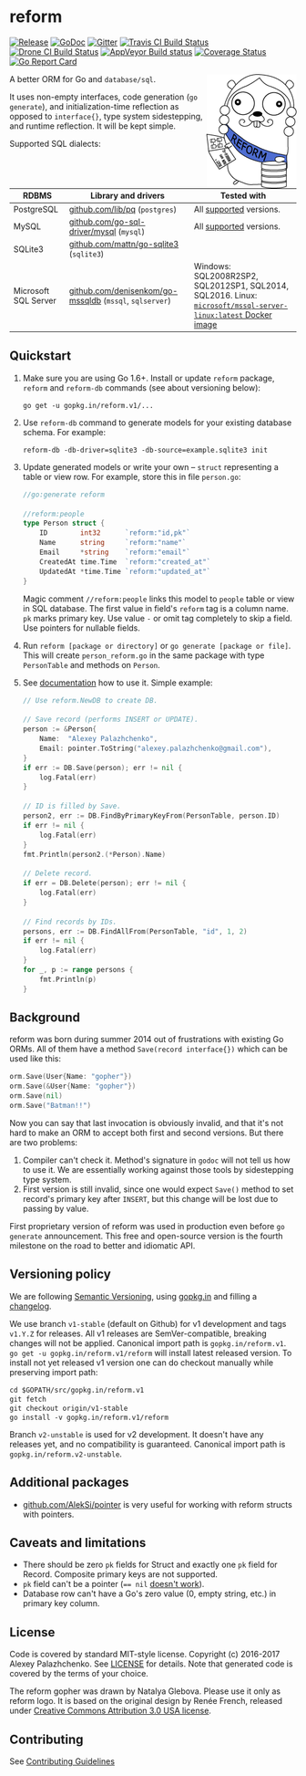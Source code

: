 # reform
[![Release](https://github-release-version.herokuapp.com/github/go-reform/reform/release.svg?style=flat)](https://github.com/go-reform/reform/releases/latest)
[![GoDoc](https://godoc.org/gopkg.in/reform.v1?status.svg)](https://godoc.org/gopkg.in/reform.v1)
[![Gitter](https://badges.gitter.im/Join%20Chat.svg)](https://gitter.im/go-reform/reform?utm_source=badge&utm_medium=badge&utm_campaign=pr-badge)
[![Travis CI Build Status](https://travis-ci.org/go-reform/reform.svg?branch=v1-stable)](https://travis-ci.org/go-reform/reform)
[![Drone CI Build Status](https://drone.aleksi.io/api/badges/go-reform/reform/status.svg)](https://drone.aleksi.io/go-reform/reform)
[![AppVeyor Build status](https://ci.appveyor.com/api/projects/status/kbkyjmic461xa7b3/branch/v1-stable?svg=true)](https://ci.appveyor.com/project/AlekSi/reform/branch/v1-stable)
[![Coverage Status](https://coveralls.io/repos/github/go-reform/reform/badge.svg?branch=v1-stable)](https://coveralls.io/github/go-reform/reform?branch=v1-stable)
[![Go Report Card](https://goreportcard.com/badge/gopkg.in/reform.v1)](https://goreportcard.com/report/gopkg.in/reform.v1)

<img align="right" alt="Reform gopher logo" title="We need reforms!" src=".github/reform.png">

A better ORM for Go and `database/sql`.

It uses non-empty interfaces, code generation (`go generate`), and initialization-time reflection
as opposed to `interface{}`, type system sidestepping, and runtime reflection. It will be kept simple.

Supported SQL dialects:

| RDBMS                | Library and drivers                                                                                 | Tested with
| -----                | -------------------                                                                                 | -----------
| PostgreSQL           | [github.com/lib/pq](https://github.com/lib/pq) (`postgres`)                                         | All [supported](https://www.postgresql.org/support/versioning/) versions.
| MySQL                | [github.com/go-sql-driver/mysql](https://github.com/go-sql-driver/mysql) (`mysql`)                  | All [supported](https://www.mysql.com/support/supportedplatforms/database.html) versions.
| SQLite3              | [github.com/mattn/go-sqlite3](https://github.com/mattn/go-sqlite3) (`sqlite3`)                      |
| Microsoft SQL Server | [github.com/denisenkom/go-mssqldb](https://github.com/denisenkom/go-mssqldb) (`mssql`, `sqlserver`) | Windows: SQL2008R2SP2, SQL2012SP1, SQL2014, SQL2016. Linux: [`microsoft/mssql-server-linux:latest` Docker image](https://hub.docker.com/r/microsoft/mssql-server-linux/)


## Quickstart

1. Make sure you are using Go 1.6+. Install or update `reform` package, `reform` and `reform-db` commands
   (see about versioning below):

    ```
    go get -u gopkg.in/reform.v1/...
    ```

2. Use `reform-db` command to generate models for your existing database schema. For example:
    ```
    reform-db -db-driver=sqlite3 -db-source=example.sqlite3 init
    ```

3. Update generated models or write your own – `struct` representing a table or view row. For example,
   store this in file `person.go`:

    ```go
    //go:generate reform

    //reform:people
	type Person struct {
		ID        int32      `reform:"id,pk"`
		Name      string     `reform:"name"`
		Email     *string    `reform:"email"`
		CreatedAt time.Time  `reform:"created_at"`
		UpdatedAt *time.Time `reform:"updated_at"`
	}
    ```

    Magic comment `//reform:people` links this model to `people` table or view in SQL database.
    The first value in field's `reform` tag is a column name. `pk` marks primary key.
    Use value `-` or omit tag completely to skip a field.
    Use pointers for nullable fields.

4. Run `reform [package or directory]` or `go generate [package or file]`. This will create `person_reform.go`
   in the same package with type `PersonTable` and methods on `Person`.
5. See [documentation](https://godoc.org/gopkg.in/reform.v1) how to use it. Simple example:

    ```go
	// Use reform.NewDB to create DB.

	// Save record (performs INSERT or UPDATE).
	person := &Person{
		Name:  "Alexey Palazhchenko",
		Email: pointer.ToString("alexey.palazhchenko@gmail.com"),
	}
	if err := DB.Save(person); err != nil {
		log.Fatal(err)
	}

	// ID is filled by Save.
	person2, err := DB.FindByPrimaryKeyFrom(PersonTable, person.ID)
	if err != nil {
		log.Fatal(err)
	}
	fmt.Println(person2.(*Person).Name)

	// Delete record.
	if err = DB.Delete(person); err != nil {
		log.Fatal(err)
	}

	// Find records by IDs.
	persons, err := DB.FindAllFrom(PersonTable, "id", 1, 2)
	if err != nil {
		log.Fatal(err)
	}
	for _, p := range persons {
		fmt.Println(p)
	}
    ```


## Background

reform was born during summer 2014 out of frustrations with existing Go ORMs. All of them have a method
`Save(record interface{})` which can be used like this:

```go
orm.Save(User{Name: "gopher"})
orm.Save(&User{Name: "gopher"})
orm.Save(nil)
orm.Save("Batman!!")
```

Now you can say that last invocation is obviously invalid, and that it's not hard to make an ORM to accept both
first and second versions. But there are two problems:

1. Compiler can't check it. Method's signature in `godoc` will not tell us how to use it.
   We are essentially working against those tools by sidestepping type system.
2. First version is still invalid, since one would expect `Save()` method to set record's primary key after `INSERT`,
   but this change will be lost due to passing by value.

First proprietary version of reform was used in production even before `go generate` announcement.
This free and open-source version is the fourth milestone on the road to better and idiomatic API.


## Versioning policy

We are following [Semantic Versioning](http://semver.org/spec/v2.0.0.html),
using [gopkg.in](https://gopkg.in) and filling a [changelog](CHANGELOG.md).

We use branch `v1-stable` (default on Github) for v1 development and tags `v1.Y.Z` for releases.
All v1 releases are SemVer-compatible, breaking changes will not be applied.
Canonical import path is `gopkg.in/reform.v1`.
`go get -u gopkg.in/reform.v1/reform` will install latest released version.
To install not yet released v1 version one can do checkout manually while preserving import path:
```
cd $GOPATH/src/gopkg.in/reform.v1
git fetch
git checkout origin/v1-stable
go install -v gopkg.in/reform.v1/reform
```

Branch `v2-unstable` is used for v2 development. It doesn't have any releases yet, and no compatibility is guaranteed.
Canonical import path is `gopkg.in/reform.v2-unstable`.


## Additional packages

* [github.com/AlekSi/pointer](https://github.com/AlekSi/pointer) is very useful for working with reform structs with pointers.


## Caveats and limitations

* There should be zero `pk` fields for Struct and exactly one `pk` field for Record.
  Composite primary keys are not supported.
* `pk` field can't be a pointer (`== nil` [doesn't work](https://golang.org/doc/faq#nil_error)).
* Database row can't have a Go's zero value (0, empty string, etc.) in primary key column.


## License

Code is covered by standard MIT-style license. Copyright (c) 2016-2017 Alexey Palazhchenko.
See [LICENSE](LICENSE) for details. Note that generated code is covered by the terms of your choice.

The reform gopher was drawn by Natalya Glebova. Please use it only as reform logo.
It is based on the original design by Renée French, released under [Creative Commons Attribution 3.0 USA license](https://creativecommons.org/licenses/by/3.0/).


## Contributing

See [Contributing Guidelines](.github/CONTRIBUTING.md)

